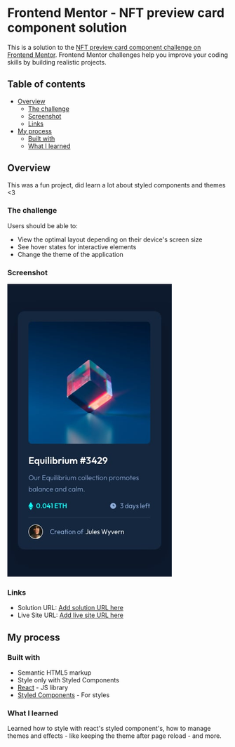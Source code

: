 # Frontend Mentor - NFT preview card component solution

This is a solution to the [NFT preview card component challenge on Frontend Mentor](https://www.frontendmentor.io/challenges/nft-preview-card-component-SbdUL_w0U). Frontend Mentor challenges help you improve your coding skills by building realistic projects.

## Table of contents

- [Overview](#overview)
  - [The challenge](#the-challenge)
  - [Screenshot](#screenshot)
  - [Links](#links)
- [My process](#my-process)
  - [Built with](#built-with)
  - [What I learned](#what-i-learned)

## Overview

This was a fun project, did learn a lot about styled components and themes <3

### The challenge

Users should be able to:

- View the optimal layout depending on their device's screen size
- See hover states for interactive elements
- Change the theme of the application

### Screenshot

![preview](https://github.com/Lukiticas/nft-preview/blob/master/public/images/preview.jpg)

### Links

- Solution URL: [Add solution URL here](https://your-solution-url.com)
- Live Site URL: [Add live site URL here](https://your-live-site-url.com)

## My process

### Built with

- Semantic HTML5 markup
- Style only with Styled Components
- [React](https://reactjs.org/) - JS library
- [Styled Components](https://styled-components.com/) - For styles

### What I learned

Learned how to style with react's styled component's, how to manage themes and effects - like keeping the theme after page reload - and more.
